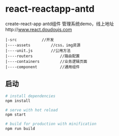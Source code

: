 # react-reactapp-antd
create-react-app antd组件 管理系统demo，线上地址http://www.react.doudoujs.com

```
|-src  			//开发
|----assets  		//css，img资源
|----unit.js  		//公用方法
|----routers            //路由配置
|----containers         //业务逻辑页面
|----component          //通用组件
```

## 启动

``` bash
# install dependencies
npm install

# serve with hot reload
npm start

# build for production with minification
npm run build
```
